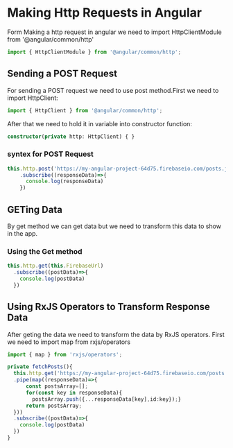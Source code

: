 # Making Http Requests in Angular
 
Form Making a http request in angular we need to import HttpClientModule from '@angular/common/http'

```typescript
import { HttpClientModule } from '@angular/common/http';
```

## Sending a POST Request
For sending a POST request we need to use post method.First we need to import HttpClient:

```typescript
import { HttpClient } from '@angular/common/http';
```
After that we need to hold it in variable into constructor function:

```typescript
constructor(private http: HttpClient) { }
```
### syntex for POST Request

```typescript
this.http.post('https://my-angular-project-64d75.firebaseio.com/posts.json',postData)
    .subscribe((responseData)=>{
      console.log(responseData)
    })
```

## GETing Data
By get method we can get data but we need to transform this data to show in the app.

### Using the Get method

```typescript
this.http.get(this.FirebaseUrl)
  .subscribe((postData)=>{
    console.log(postData)
  })
```

## Using RxJS Operators to Transform Response Data
After geting the data we need to transform the data by RxJS operators.
First we need to import map from rxjs/operators
```typescript
import { map } from 'rxjs/operators';
```

```typescript
private fetchPosts(){
  this.http.get('https://my-angular-project-64d75.firebaseio.com/posts.json')
  .pipe(map((responseData)=>{
      const postsArray=[];
      for(const key in responseData){
        postsArray.push({...responseData[key],id:key});}
      return postsArray;
  }))
  .subscribe((postData)=>{
    console.log(postData)
  })
}
```